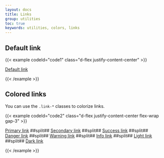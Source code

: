 ```yaml
---
layout: docs
title: Links
group: utilities
toc: true
keywords: utilities, colors, links
---
```


## Default link
{{< example codeId="code1" class="d-flex justify-content-center" >}}

<a href="#">Default link</a>

{{< /example >}}

## Colored links
You can use the ```.link-*``` classes to colorize links.

{{< example codeId="code2" class="d-flex justify-content-center flex-wrap gap-3" >}}

<a href="#" class="link-primary">Primary link</a>
##split##
<a href="#" class="link-secondary">Secondary link</a>
##split##
<a href="#" class="link-success">Success link</a>
##split##
<a href="#" class="link-danger">Danger link</a>
##split##
<a href="#" class="link-warning">Warning link</a>
##split##
<a href="#" class="link-info">Info link</a>
##split##
<a href="#" class="link-light">Light link</a>
##split##
<a href="#" class="link-dark">Dark link</a>

{{< /example >}}
